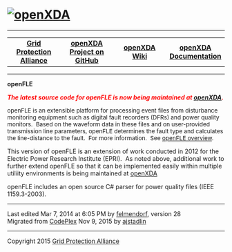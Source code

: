 <html lang="en">
<head>
</head>
<body>
<!--HtmlToGmd.Body-->
<div id="NavigationMenu">
<h1><a href="https://github.com/GridProtectionAlliance/openXDA/blob/master/Source/Documentation/wiki/openXDA.md">
<img src="https://github.com/GridProtectionAlliance/openXDA/blob/master/Source/Documentation/wiki/openXDA_Logo.png" alt="openXDA" /></a></h1>
<hr />
<table style="width: 100%; border-collapse: collapse; border: 0px solid gray;">
<tr>
<td style="width: 25%; text-align:center;"><b><a href="http://www.gridprotectionalliance.com">Grid Protection Alliance</a></b></td>
<td style="width: 25%; text-align:center;"><b><a href="https://github.com/GridProtectionAlliance/openXDA">openXDA Project on GitHub</a></b></td>
<td style="width: 25%; text-align:center;"><b><a href="https://github.com/GridProtectionAlliance/openXDA/blob/master/Source/Documentation/wiki/openXDA.md">openXDA Wiki</a></b></td>
<td style="width: 25%; text-align:center;"><b><a href="https://github.com/GridProtectionAlliance/openXDA/tree/master/Source/Documentation">openXDA Documentation</a></b></td>
</tr>
</table>
</div>
<hr />
<!--/HtmlToGmd.Body-->
<div class="WikiContent">
<div class="wikidoc">
<p><strong>openFLE</strong></p>
<p><span style="color:#ff0000"><strong><em>The latest source code for openFLE is now being maintained at
<a href="https://github.com/GridProtectionAlliance/openXDA">openXDA</a>.</em></strong></span></p>
<p><span style="font-size:10pt">openFLE is an extensible platform for processing event files from disturbance monitoring equipment such as digital fault recorders (DFRs) and power quality monitors.&nbsp; Based on the waveform data in these files and on user-provided
 transmission line parameters, openFLE determines the fault type and calculates the line-distance to the fault. &nbsp;For more information. &nbsp;See
<a title="openFLE Overview" href="https://github.com/GridProtectionAlliance/openXDA/blob/master/Source/Documentation/wiki/archive/openFLE_Overview_Landscape.pdf">
openFLE overview</a>.</span></p>
<p>This version of openFLE is an extension of work conducted in 2012 for the Electric Power Research Institute (EPRI).&nbsp;&nbsp;As noted above, additional work to further extend openFLE so that it can be implemented easily within multiple utiliity environments
 is being maintained at <a href="https://github.com/GridProtectionAlliance/openXDA">openXDA</a></p>
<p>openFLE includes an open source C# parser for power quality files (IEEE 1159.3-2003).</p>
</div>
</div>
<hr />
<div class="footer">
Last edited Mar 7, 2014 at 6:05 PM by <a href="https://github.com/GridProtectionAlliance/openXDA/blob/master/Source/Documentation/wiki/contributors/felmendorf.md">felmendorf</a>, version 28<br />
<!--HtmlToGmd.Migration-->Migrated from <a href="http://openfle.codeplex.com/">CodePlex</a> Nov 9, 2015 by <a href="https://github.com/ajstadlin">ajstadlin</a><!--/HtmlToGmd.Migration-->
</div>
<!--HtmlToGmd.Foot-->
<div id="copyright">
<hr />
Copyright 2015 <a href="http://www.gridprotectionalliance.org">Grid Protection Alliance</a>
</div>
<!--/HtmlToGmd.Foot-->
</body>
</html>
